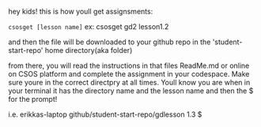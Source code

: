 hey kids!
this is how youll get assignsments:

`csosget [lesson name]` 
ex: csosget gd2 lesson1.2

and then the file will be downloaded to your github repo in the 'student-start-repo' home directory(aka folder)

from there, you will read the instructions in that files ReadMe.md or online on CSOS platform and complete the assignment in your codespace. Make sure youre in the correct directpry at all times. Youll know you are when in your terminal it has the directory name and the lesson name and then the $ for the prompt!

i.e.
erikkas-laptop github/student-start-repo/gdlesson 1.3 $

